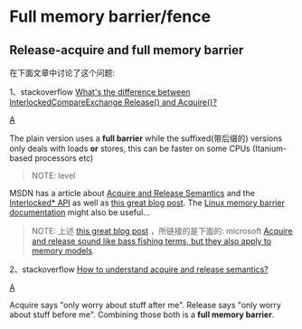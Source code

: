 # Full memory barrier/fence

## Release-acquire and full memory barrier 

在下面文章中讨论了这个问题: 

1、stackoverflow [What's the difference between InterlockedCompareExchange Release() and Acquire()?](https://stackoverflow.com/questions/9764181/whats-the-difference-between-interlockedcompareexchange-release-and-acquire)

[A](https://stackoverflow.com/a/9764313)

The plain version uses a **full barrier** while the suffixed(带后缀的) versions only deals with loads **or** stores, this can be faster on some CPUs (Itanium-based processors etc)

> NOTE: level

MSDN has a article about [Acquire and Release Semantics](http://msdn.microsoft.com/en-us/library/ff540496.aspx) and the [Interlocked* API](http://msdn.microsoft.com/en-us/library/windows/desktop/ms684122(v=vs.85).aspx) as well as [this great blog post](http://blogs.msdn.com/b/oldnewthing/archive/2008/10/03/8969397.aspx). The [Linux memory barrier documentation](http://www.kernel.org/doc/Documentation/memory-barriers.txt) might also be useful...

> NOTE: 上述  [this great blog post](http://blogs.msdn.com/b/oldnewthing/archive/2008/10/03/8969397.aspx) ，所链接的是下面的: microsoft [Acquire and release sound like bass fishing terms, but they also apply to memory models](https://devblogs.microsoft.com/oldnewthing/20081003-00/?p=20663).

2、stackoverflow [How to understand acquire and release semantics?](https://stackoverflow.com/questions/24565540/how-to-understand-acquire-and-release-semantics) 

[A](https://stackoverflow.com/a/24565699)

Acquire says "only worry about stuff after me". Release says "only worry about stuff before me". Combining those both is a **full memory barrier**.